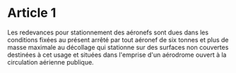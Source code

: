 # Article 1

Les redevances pour stationnement des aéronefs sont dues dans les conditions fixées au présent arrêté par tout aéronef de six tonnes et plus de masse maximale au décollage qui stationne sur des surfaces non couvertes destinées à cet usage et situées dans l'emprise d'un aérodrome ouvert à la circulation aérienne publique.

